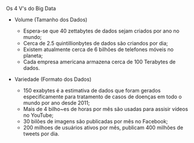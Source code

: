 

Os 4 V's do Big Data

- Volume (Tamanho dos Dados)

    - Espera-se que 40 zettabytes de dados sejam criados por ano no mundo;
    - Cerca de 2.5 quintillionbytes de dados são criandos por dia;
    - Existem atualmente cerca de 6 bilhões de telefones móveis no planeta;
    - Cada empresa americana armazena cerca de 100 Terabytes de dados.

- Variedade (Formato dos Dados)
    - 150 exabytes é a estimativa de dados que foram gerados especificamente para tratamento de casos de doenças em todo o mundo por ano desde 2011;
    - Mais de 4 bilho~es de horas por mês são usadas para assisir vídeos no YouTube;
    - 30 bilões de imagens são publicadas por mês no Facebook;
    - 200 milhoes de usuários ativos por mês, publicam 400 milhões de tweets por dia.

